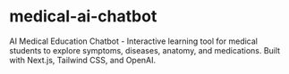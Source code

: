 # medical-ai-chatbot
AI Medical Education Chatbot -    Interactive learning tool for medical students to   explore symptoms, diseases, anatomy, and medications.   Built with Next.js, Tailwind CSS, and OpenAI.
